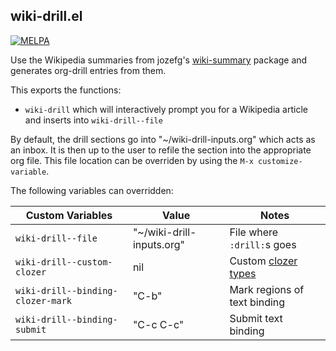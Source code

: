 ## wiki-drill.el

[![MELPA](http://melpa.org/packages/wiki-drill-badge.svg)](http://melpa.org/#/wiki-drill)

Use the Wikipedia summaries from jozefg's [wiki-summary](https://github.com/jozefg/wiki-summary.el) package and generates 
org-drill entries from them.

This exports the functions:

 * `wiki-drill` which will interactively prompt you for a Wikipedia article and inserts into `wiki-drill--file`

By default, the drill sections go into "~/wiki-drill-inputs.org" which acts as an inbox. It is then up to the user to refile the section into the appropriate org file. 
This file location can be overriden by using the `M-x customize-variable`.

The following variables can overridden:

 | Custom Variables | Value | Notes
 |------------------|-------|-------
 | `wiki-drill--file` | "~/wiki-drill-inputs.org" | File where `:drill:`s goes
 | `wiki-drill--custom-clozer` | nil | Custom [clozer types](https://orgmode.org/worg/org-contrib/org-drill.html) 
 | `wiki-drill--binding-clozer-mark` | "C-b" | Mark regions of text binding
 | `wiki-drill--binding-submit` | "C-c C-c" | Submit text binding
